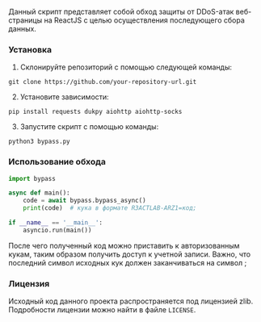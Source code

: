 Данный скрипт представляет собой обход защиты от DDoS-атак веб-страницы на ReactJS с целью осуществления последующего сбора данных.

### Установка

1. Склонируйте репозиторий с помощью следующей команды:

```shell
git clone https://github.com/your-repository-url.git
```

2. Установите зависимости:

```shell
pip install requests dukpy aiohttp aiohttp-socks 
```

3. Запустите скрипт с помощью команды:

```shell
python3 bypass.py
```

### Использование обхода

```python
import bypass

async def main():
    code = await bypass.bypass_async()
    print(code)  # кука в формате R3ACTLAB-ARZ1=код;

if __name__ == '__main__':
    asyncio.run(main())

```

После чего полученный код можно приставить к авторизованным кукам, таким образом получить доступ к учетной записи. Важно, что последний символ исходных кук должен заканчиваться на символ ;

### Лицензия

Исходный код данного проекта распространяется под лицензией zlib. Подробности лицензии можно найти в файле `LICENSE`.
